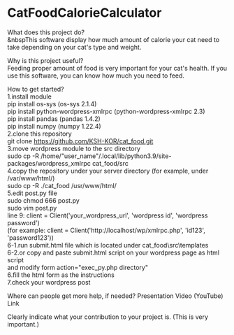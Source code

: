 # CatFoodCalorieCalculator
What does this project do? <br />
&nbspThis software display how much amount of calorie your cat need to take depending on your cat's type and weight.

Why is this project useful? <br />
    Feeding proper amount of food is very important for your cat's health. If you use this software, you can know how much you need to feed.

How to get started?<br />
    1.install module<br />
        pip install os-sys (os-sys 2.1.4)<br />
        pip install python-wordpress-xmlrpc (python-wordpress-xmlrpc 2.3)<br />
        pip install pandas (pandas 1.4.2)<br />
        pip install numpy (numpy 1.22.4)<br />
    2.clone this repository<br />
        git clone https://github.com/KSH-KOR/cat_food.git <br />
    3.move wordpress module to the src directory<br />
        sudo cp -R /home/"user_name"/.local/lib/python3.9/site-packages/wordpress_xmlrpc cat_food/src<br />
    4.copy the repository under your server directory (for example, under /var/www/html/)<br />
        sudo cp -R ./cat_food /usr/www/html/<br />
    5.edit post.py file<br />
        sudo chmod 666 post.py<br />
        sudo vim post.py<br />
            line 9: client = Client('your_wordpress_url', 'wordpress id', 'wordpress password')<br />
            (for example: client = Client('http://localhost/wp/xmlrpc.php', 'id123', 'password123'))<br />
    6-1.run submit.html file which is located under cat_food\src\templates<br />
    6-2.or copy and paste submit.html script on your wordpress page as html script<br />
        and modify form action="exec_py.php directory"<br />
    6.fill the html form as the instructions<br />
    7.check your wordpress post<br />

Where can people get more help, if needed? Presentation Video (YouTube) Link<br />
  
Clearly indicate what your contribution to your project is. (This is very important.)<br />
  
